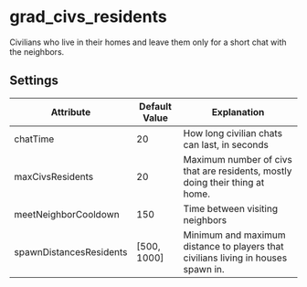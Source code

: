 # grad\_civs\_residents

Civilians who live in their homes and leave them only for a short chat with the neighbors.

## Settings

| Attribute               | Default Value | Explanation                                                                       |
|-------------------------|---------------|-----------------------------------------------------------------------------------|
| chatTime                | 20            | How long civilian chats can last, in seconds                                      |
| maxCivsResidents        | 20            | Maximum number of civs that are residents, mostly doing their thing at home.      |
| meetNeighborCooldown    | 150           | Time between visiting neighbors                                                   |
| spawnDistancesResidents | [500, 1000]   | Minimum and maximum distance to players that civilians living in houses spawn in. |

